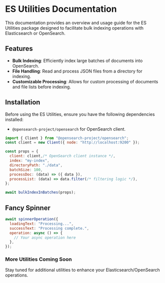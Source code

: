 # ES Utilities Documentation

This documentation provides an overview and usage guide for the ES Utilities package designed to facilitate bulk indexing operations with Elasticsearch or OpenSearch.

## Features

- **Bulk Indexing**: Efficiently index large batches of documents into OpenSearch.
- **File Handling**: Read and process JSON files from a directory for indexing.
- **Customizable Processing**: Allows for custom processing of documents and file lists before indexing.

## Installation

Before using the ES Utilities, ensure you have the following dependencies installed:

- `@opensearch-project/opensearch` for OpenSearch client.

```js
import { Client } from "@opensearch-project/opensearch";
const client = new Client({ node: "http://localhost:9200" });

const props = {
  client: client,/* OpenSearch client instance */,
  index: "my-index",
  directoryPath: "./data",
  batchSize: 100,
  processDoc: (data) => ({ data }),
  processList: (data) => data.filter(/* filtering logic */),
};

await bulkIndexInBatches(props);
```

## Fancy Spinner

```js
await spinnerOperation({
  loadingText: "Processing...",
  successText: "Processing complete.",
  operation: async () => {
    // Your async operation here
  },
});
```

### More Utilities Coming Soon

Stay tuned for additional utilities to enhance your Elasticsearch/OpenSearch operations.
